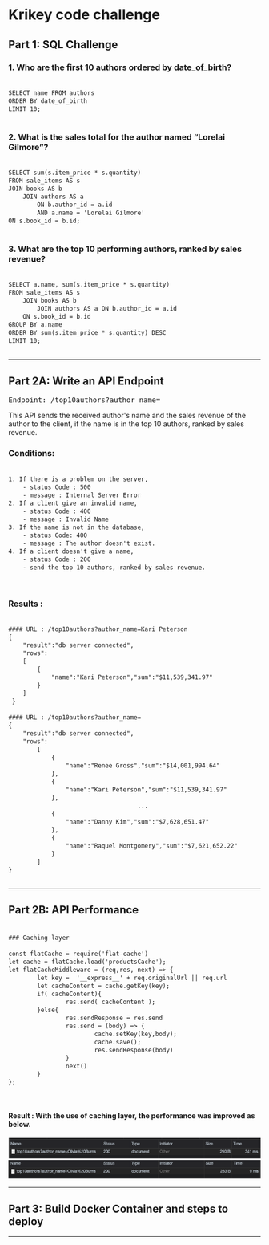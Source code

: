 # Krikey code challenge
## Part 1: SQL Challenge
### 1. Who are the first 10 authors ordered by date_of_birth?
<pre>
<code>
SELECT name FROM authors
ORDER BY date_of_birth
LIMIT 10;
</code>
</pre>

### 2. What is the sales total for the author named “Lorelai Gilmore”?
<pre>
<code>
SELECT sum(s.item_price * s.quantity)
FROM sale_items AS s
JOIN books AS b
    JOIN authors AS a
        ON b.author_id = a.id
        AND a.name = 'Lorelai Gilmore'
ON s.book_id = b.id;
</code>
</pre>

### 3. What are the top 10 performing authors, ranked by sales revenue?
<pre>
<code>
SELECT a.name, sum(s.item_price * s.quantity)
FROM sale_items AS s
    JOIN books AS b
        JOIN authors AS a ON b.author_id = a.id
    ON s.book_id = b.id
GROUP BY a.name
ORDER BY sum(s.item_price * s.quantity) DESC
LIMIT 10;
</code>
</pre>

<hr/>

## Part 2A: Write an API Endpoint
<pre>
Endpoint: /top10authors?author_name=<name of an author>
</pre>

This API sends the received author's name and the sales revenue of the author to the client, if the name is in the top 10 authors, ranked by sales revenue. 

### Conditions: 
<pre>
<code>
1. If there is a problem on the server,
    - status Code : 500
    - message : Internal Server Error
2. If a client give an invalid name,
    - status Code : 400
    - message : Invalid Name
3. If the name is not in the database,
    - status Code: 400
    - message : The author doesn't exist.
4. If a client doesn't give a name,
    - status Code : 200
    - send the top 10 authors, ranked by sales revenue.
<!-- 1. If a client doesn't give an author's name :
    - status Code :  
    - provide the top 10 performing authors with sales revenue, ranked by sales revenue-->
</code>
</pre>

### Results :
<pre>
<code>
#### URL : /top10authors?author_name=Kari Peterson
{
    "result":"db server connected",
    "rows":
    [
        {
            "name":"Kari Peterson","sum":"$11,539,341.97"
        }
    ]
 }
 
#### URL : /top10authors?author_name=
{
    "result":"db server connected",
    "rows":
        [
            {
                "name":"Renee Gross","sum":"$14,001,994.64"
            },
            {
                "name":"Kari Peterson","sum":"$11,539,341.97"
            },
                                    ...
            {
                "name":"Danny Kim","sum":"$7,628,651.47"
            },
            {
                "name":"Raquel Montgomery","sum":"$7,621,652.22"
            }
        ]
}
</code>
</pre>

<hr/>

## Part 2B: API Performance
<pre>
<code>
### Caching layer

const flatCache = require('flat-cache')
let cache = flatCache.load('productsCache');
let flatCacheMiddleware = (req,res, next) => {
        let key =  '__express__' + req.originalUrl || req.url
        let cacheContent = cache.getKey(key);
        if( cacheContent){
                res.send( cacheContent );
        }else{
                res.sendResponse = res.send
                res.send = (body) => {
                        cache.setKey(key,body);
                        cache.save();
                        res.sendResponse(body)
                }
                next()
        }
};

</code>
</pre>

#### Result : With the use of caching layer, the performance was improved as below.
![plot](./img/2b_bf.PNG)
![plot](./img/2b_af.PNG)


<hr/>

## Part 3: Build Docker Container and steps to deploy

<hr/>
